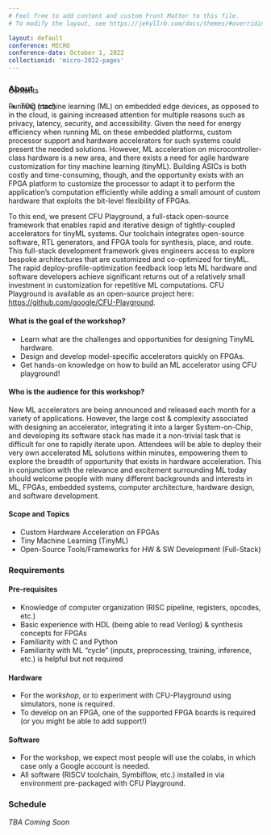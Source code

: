 ```yaml
---
# Feel free to add content and custom Front Matter to this file.
# To modify the layout, see https://jekyllrb.com/docs/themes/#overriding-theme-defaults

layout: default
conference: MICRO 
conference-date: October 1, 2022
collectionid: 'micro-2022-pages'
---
```


<div id="toc_container" style="position: absolute" markdown="1">
<p class="toc_title">Contents</p>

- TOC
{:toc}
</div>

### About 
Running machine learning (ML) on embedded edge devices, as opposed to in the cloud, is gaining increased attention for multiple reasons such as privacy, latency, security, and accessibility. Given the need for energy efficiency when running ML on these embedded platforms, custom processor support and hardware accelerators for such systems could present the needed solutions. However, ML acceleration on microcontroller-class hardware is a new area, and there exists a need for agile hardware customization for tiny machine learning (tinyML). Building ASICs is both costly and time-consuming, though, and the opportunity exists with an FPGA platform to customize the processor to adapt it to perform the application’s computation efficiently while adding a small amount of custom hardware that exploits the bit-level flexibility of FPGAs. 

To this end, we present CFU Playground, a full-stack open-source framework that enables rapid and iterative design of tightly-coupled accelerators for tinyML systems. Our toolchain integrates open-source software, RTL generators, and FPGA tools for synthesis, place, and route. This full-stack development framework gives engineers access to explore bespoke architectures that are customized and co-optimized for tinyML. The rapid deploy-profile-optimization feedback loop lets ML hardware and software developers achieve significant returns out of a relatively small investment in customization for repetitive ML computations. CFU Playground is available as an open-source project here: https://github.com/google/CFU-Playground.

#### What is the goal of the workshop?
- Learn what are the challenges and opportunities for designing TinyML hardware.
- Design and develop model-specific accelerators quickly on FPGAs.
- Get hands-on knowledge on how to build an ML accelerator using CFU playground!

#### Who is the audience for this workshop?
New ML accelerators are being announced and released each month for a variety of applications. However, the large cost & complexity associated with designing an accelerator, integrating it into a larger System-on-Chip, and developing its software stack has made it a non-trivial task that is difficult for one to rapidly iterate upon. Attendees will be able to deploy their very own accelerated ML solutions within minutes, empowering them to explore the breadth of opportunity that exists in hardware acceleration. This in conjunction with the relevance and excitement surrounding ML today should welcome people with many different backgrounds and interests in ML, FPGAs, embedded systems, computer architecture, hardware design, and software development. 

#### Scope and Topics 
- Custom Hardware Acceleration on FPGAs
- Tiny Machine Learning (TinyML)
- Open-Source Tools/Frameworks for HW & SW Development (Full-Stack)

### Requirements
#### Pre-requisites
- Knowledge of computer organization (RISC pipeline, registers, opcodes, etc.)
- Basic experience with HDL (being able to read Verilog) & synthesis concepts for FPGAs
- Familiarity with C and Python
- Familiarity with ML “cycle” (inputs, preprocessing, training, inference, etc.) is helpful but not required

#### Hardware
- For the *workshop*, or to experiment with CFU-Playground using simulators, none is required.
- To develop on an FPGA, one of the supported FPGA boards is required (or you might be able to add support!)

#### Software
- For the workshop, we expect most people will use the colabs, in which case only a Google account is needed.
- All software (RISCV toolchain, Symbiflow, etc.) installed in via environment pre-packaged with CFU Playground. 

### Schedule

*TBA Coming Soon* 
